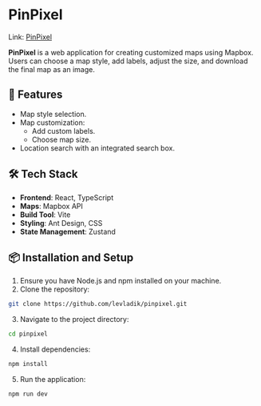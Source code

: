 # **PinPixel**

Link: <a href="https://levladik.github.io/pinpixel/" target="_blank">PinPixel</a>

**PinPixel** is a web application for creating customized maps using Mapbox. Users can choose a map style, add labels, adjust the size, and download the final map as an image.

## 🚀 **Features**

- Map style selection.
- Map customization:
  - Add custom labels.
  - Choose map size.
- Location search with an integrated search box.

## 🛠️ **Tech Stack**

- **Frontend**: React, TypeScript
- **Maps**: Mapbox API
- **Build Tool**: Vite
- **Styling**: Ant Design, CSS
- **State Management**: Zustand


## 📦 **Installation and Setup**

1. Ensure you have Node.js and npm installed on your machine.
2. Clone the repository:

```bash 
git clone https://github.com/levladik/pinpixel.git
```
3. Navigate to the project directory:
```bash
cd pinpixel
```
4. Install dependencies:
```bash
npm install
```
5. Run the application:
```bash
npm run dev
```
